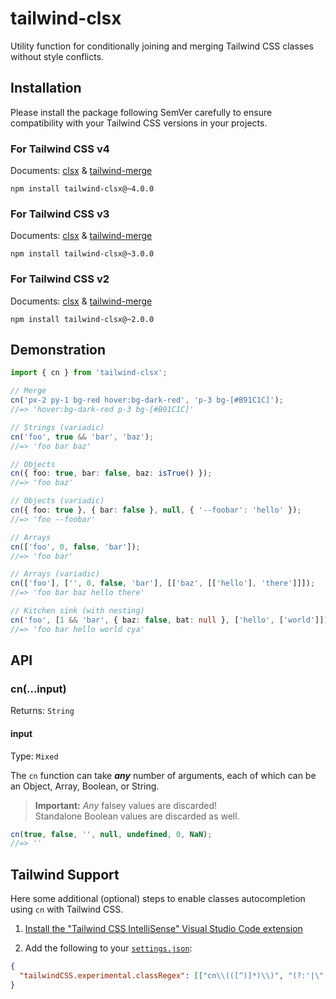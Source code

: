 # tailwind-clsx

Utility function for conditionally joining and merging Tailwind CSS classes without style conflicts.

## Installation

Please install the package following SemVer carefully to ensure compatibility with your Tailwind CSS versions in your projects.

### For Tailwind CSS v4

Documents: [clsx](https://github.com/lukeed/clsx) & [tailwind-merge](https://github.com/dcastil/tailwind-merge)

```
npm install tailwind-clsx@~4.0.0
```

### For Tailwind CSS v3

Documents: [clsx](https://github.com/lukeed/clsx/tree/v2.1.1) & [tailwind-merge](https://github.com/dcastil/tailwind-merge/tree/v2.6.0)

```
npm install tailwind-clsx@~3.0.0
```

### For Tailwind CSS v2

Documents: [clsx](https://github.com/lukeed/clsx/tree/v1.2.1) & [tailwind-merge](https://github.com/dcastil/tailwind-merge/tree/v0.9.0)

```
npm install tailwind-clsx@~2.0.0
```

## Demonstration

```ts
import { cn } from 'tailwind-clsx';

// Merge
cn('px-2 py-1 bg-red hover:bg-dark-red', 'p-3 bg-[#B91C1C]');
//=> 'hover:bg-dark-red p-3 bg-[#B91C1C]'

// Strings (variadic)
cn('foo', true && 'bar', 'baz');
//=> 'foo bar baz'

// Objects
cn({ foo: true, bar: false, baz: isTrue() });
//=> 'foo baz'

// Objects (variadic)
cn({ foo: true }, { bar: false }, null, { '--foobar': 'hello' });
//=> 'foo --foobar'

// Arrays
cn(['foo', 0, false, 'bar']);
//=> 'foo bar'

// Arrays (variadic)
cn(['foo'], ['', 0, false, 'bar'], [['baz', [['hello'], 'there']]]);
//=> 'foo bar baz hello there'

// Kitchen sink (with nesting)
cn('foo', [1 && 'bar', { baz: false, bat: null }, ['hello', ['world']]], 'cya');
//=> 'foo bar hello world cya'
```

## API

### cn(...input)

Returns: `String`

#### input

Type: `Mixed`

The `cn` function can take **_any_** number of arguments, each of which can be an Object, Array, Boolean, or String.

> **Important:** _Any_ falsey values are discarded!<br>Standalone Boolean values are discarded as well.

```js
cn(true, false, '', null, undefined, 0, NaN);
//=> ''
```

## Tailwind Support

Here some additional (optional) steps to enable classes autocompletion using `cn` with Tailwind CSS.

1. [Install the "Tailwind CSS IntelliSense" Visual Studio Code extension](https://marketplace.visualstudio.com/items?itemName=bradlc.vscode-tailwindcss)

2. Add the following to your [`settings.json`](https://code.visualstudio.com/docs/getstarted/settings):

```json
{
  "tailwindCSS.experimental.classRegex": [["cn\\(([^)]*)\\)", "(?:'|\"|`)([^']*)(?:'|\"|`)"]]
}
```
